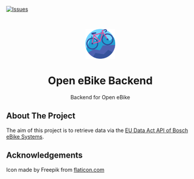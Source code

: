 [![Issues](https://img.shields.io/github/issues/open-ebike/open-ebike-backend)](https://github.com/open-ebike/open-ebike-backend/issues)

<br />
<p align="center">
  <a href="https://github.com/open-ebike/open-ebike-backend">
    <img src="./logo.png" alt="Logo" style="height: 80px; ">
  </a>

  <h1 align="center">Open eBike Backend</h1>

  <p align="center">
    Backend for Open eBike
  </p>
</p>

## About The Project

The aim of this project is to retrieve data via the [EU Data Act API of Bosch eBike Systems](https://flow.bosch-ebike.com/data-act).

## Acknowledgements

Icon made by Freepik from [flaticon.com](https://flaticon.com)
